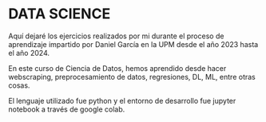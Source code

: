 # DATA SCIENCE

Aquí dejaré los ejercicios realizados por mi durante el proceso de aprendizaje impartido por Daniel García en la UPM desde el año 2023 hasta el año 2024. 

En este curso de Ciencia de Datos, hemos aprendido desde hacer webscraping, preprocesamiento de datos, regresiones, DL, ML, entre otras cosas.

El lenguaje utilizado fue python y el entorno de desarrollo fue jupyter notebook a través de google colab.
